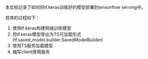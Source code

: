 本文档记录了如何将tf.keras训练好的模型部署到tensorflow serving中。

具体的过程如下：
1. 使用tf.keras构建网络训练模型
2. 将tf.keras模型导出为TS可加载形式(tf.saved_model.builder.SavedModelBuilder)
3. 使用TS服务加载模型
4. 编写client使用服务
